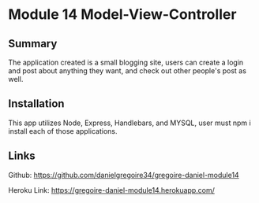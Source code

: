 # Module 14 Model-View-Controller

## Summary 
The application created is a small blogging site, users can create a login and post about anything they want, and check out other people's post as well.

## Installation 
This app utilizes Node, Express, Handlebars, and MYSQL, user must npm i install each of those applications.

## Links 
Github: https://github.com/danielgregoire34/gregoire-daniel-module14

Heroku Link: https://gregoire-daniel-module14.herokuapp.com/

